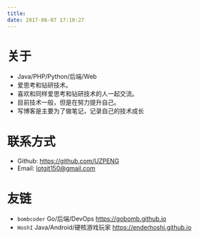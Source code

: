```yaml
---
title:
date: 2017-06-07 17:10:27
---
```

# 关于
* Java/PHP/Python/后端/Web
* 爱思考和钻研技术。
* 喜欢和同样爱思考和钻研技术的人一起交流。
* 目前技术一般，但是在努力提升自己。
* 写博客是主要为了做笔记，记录自己的技术成长

# 联系方式

* Github: https://github.com/UZPENG
* Email: lotgit150@gmail.com

# 友链

 * `bombcoder`  Go/后端/DevOps   https://gobomb.github.io  
 * `HoshI`  Java/Android/硬核游戏玩家  https://enderhoshi.github.io
